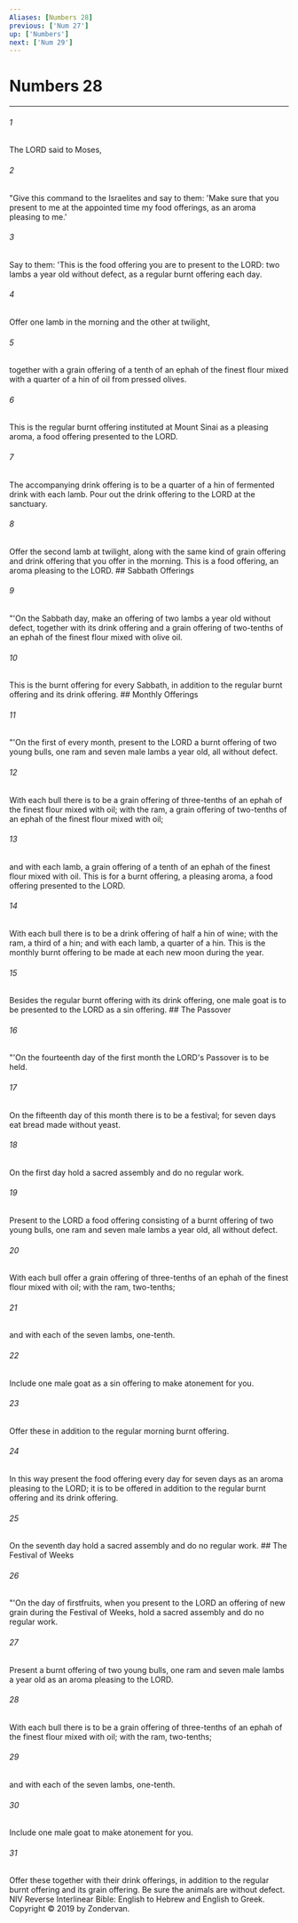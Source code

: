 ```yaml
---
Aliases: [Numbers 28]
previous: ['Num 27']
up: ['Numbers']
next: ['Num 29']
---
```

# Numbers 28

***


###### 1 
The LORD said to Moses, 

###### 2 
"Give this command to the Israelites and say to them: 'Make sure that you present to me at the appointed time my food offerings, as an aroma pleasing to me.' 

###### 3 
Say to them: 'This is the food offering you are to present to the LORD: two lambs a year old without defect, as a regular burnt offering each day. 

###### 4 
Offer one lamb in the morning and the other at twilight, 

###### 5 
together with a grain offering of a tenth of an ephah of the finest flour mixed with a quarter of a hin of oil from pressed olives. 

###### 6 
This is the regular burnt offering instituted at Mount Sinai as a pleasing aroma, a food offering presented to the LORD. 

###### 7 
The accompanying drink offering is to be a quarter of a hin of fermented drink with each lamb. Pour out the drink offering to the LORD at the sanctuary. 

###### 8 
Offer the second lamb at twilight, along with the same kind of grain offering and drink offering that you offer in the morning. This is a food offering, an aroma pleasing to the LORD. ## Sabbath Offerings 

###### 9 
"'On the Sabbath day, make an offering of two lambs a year old without defect, together with its drink offering and a grain offering of two-tenths of an ephah of the finest flour mixed with olive oil. 

###### 10 
This is the burnt offering for every Sabbath, in addition to the regular burnt offering and its drink offering. ## Monthly Offerings 

###### 11 
"'On the first of every month, present to the LORD a burnt offering of two young bulls, one ram and seven male lambs a year old, all without defect. 

###### 12 
With each bull there is to be a grain offering of three-tenths of an ephah of the finest flour mixed with oil; with the ram, a grain offering of two-tenths of an ephah of the finest flour mixed with oil; 

###### 13 
and with each lamb, a grain offering of a tenth of an ephah of the finest flour mixed with oil. This is for a burnt offering, a pleasing aroma, a food offering presented to the LORD. 

###### 14 
With each bull there is to be a drink offering of half a hin of wine; with the ram, a third of a hin; and with each lamb, a quarter of a hin. This is the monthly burnt offering to be made at each new moon during the year. 

###### 15 
Besides the regular burnt offering with its drink offering, one male goat is to be presented to the LORD as a sin offering. ## The Passover 

###### 16 
"'On the fourteenth day of the first month the LORD's Passover is to be held. 

###### 17 
On the fifteenth day of this month there is to be a festival; for seven days eat bread made without yeast. 

###### 18 
On the first day hold a sacred assembly and do no regular work. 

###### 19 
Present to the LORD a food offering consisting of a burnt offering of two young bulls, one ram and seven male lambs a year old, all without defect. 

###### 20 
With each bull offer a grain offering of three-tenths of an ephah of the finest flour mixed with oil; with the ram, two-tenths; 

###### 21 
and with each of the seven lambs, one-tenth. 

###### 22 
Include one male goat as a sin offering to make atonement for you. 

###### 23 
Offer these in addition to the regular morning burnt offering. 

###### 24 
In this way present the food offering every day for seven days as an aroma pleasing to the LORD; it is to be offered in addition to the regular burnt offering and its drink offering. 

###### 25 
On the seventh day hold a sacred assembly and do no regular work. ## The Festival of Weeks 

###### 26 
"'On the day of firstfruits, when you present to the LORD an offering of new grain during the Festival of Weeks, hold a sacred assembly and do no regular work. 

###### 27 
Present a burnt offering of two young bulls, one ram and seven male lambs a year old as an aroma pleasing to the LORD. 

###### 28 
With each bull there is to be a grain offering of three-tenths of an ephah of the finest flour mixed with oil; with the ram, two-tenths; 

###### 29 
and with each of the seven lambs, one-tenth. 

###### 30 
Include one male goat to make atonement for you. 

###### 31 
Offer these together with their drink offerings, in addition to the regular burnt offering and its grain offering. Be sure the animals are without defect. NIV Reverse Interlinear Bible: English to Hebrew and English to Greek. Copyright © 2019 by Zondervan.
